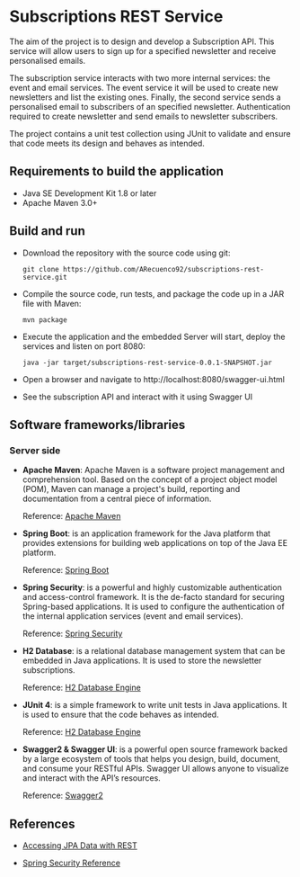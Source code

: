 # Subscriptions REST Service

The aim of the project is to design and develop a Subscription API. This service will allow users to sign up for a specified newsletter and receive personalised emails. 

The subscription service interacts with two more internal services: the event and email services. The event service it will be used to create new newsletters and list the existing ones. Finally, the second service sends a personalised email to subscribers of an specified newsletter. Authentication required to create newsletter and send emails to newsletter subscribers.

The project contains a unit test collection using JUnit to validate and ensure that code meets its design and behaves as intended.

## Requirements to build the application

* Java SE Development Kit 1.8 or later
* Apache Maven 3.0+


## Build and run
* Download the repository with the source code using git:

	`git clone https://github.com/ARecuenco92/subscriptions-rest-service.git`

* Compile the source code, run tests, and package the code up in a JAR file with Maven:

	`mvn package`

* Execute the application and the embedded Server will start, deploy the services and listen on port 8080:

	`java -jar target/subscriptions-rest-service-0.0.1-SNAPSHOT.jar`

* Open a browser and navigate to http://localhost:8080/swagger-ui.html

* See the subscription API and interact with it using Swagger UI

## Software frameworks/libraries

### Server side

* **Apache Maven**: Apache Maven is a software project management and comprehension tool. Based on the concept of a project object model (POM), Maven can manage a project's build, reporting and documentation from a central piece of information.

	Reference: [Apache Maven](https://maven.apache.org/)

* **Spring Boot**: is an application framework for the Java platform that provides extensions for building web applications on top of the Java EE platform.

	Reference: [Spring Boot](https://projects.spring.io/spring-boot/)

* **Spring Security**: is a powerful and highly customizable authentication and access-control framework. It is the de-facto standard for securing Spring-based applications. It is used to configure the authentication of the internal application services (event and email services).

	Reference: [Spring Security](https://projects.spring.io/spring-security/)

* **H2 Database**: is a relational database management system that can be embedded in Java applications. It is used to store the newsletter subscriptions.

	Reference: [H2 Database Engine](http://www.h2database.com/html/main.html)
	
* **JUnit 4**: is a simple framework to write unit tests in Java applications. It is used to ensure that the code behaves as intended.

	Reference: [H2 Database Engine](http://www.h2database.com/html/main.html)
		
* **Swagger2 & Swagger UI**: is a powerful open source framework backed by a large ecosystem of tools that helps you design, build, document, and consume your RESTful APIs. Swagger UI  allows anyone to visualize and interact with the API’s resources. 

	Reference: [Swagger2](http://swagger.io/)
## References

* [Accessing JPA Data with REST](https://spring.io/guides/gs/accessing-data-rest/)

* [Spring Security Reference](https://docs.spring.io/spring-security/site/docs/current/reference/htmlsingle/)
